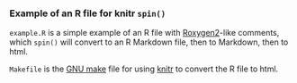 ### Example of an R file for knitr `spin()`

`example.R` is a simple example of an
R file with [Roxygen2](https://github.com/klutometis/roxygen)-like comments, 
which `spin()` will convert to an R Markdown file, then to Markdown,
then to html.

`Makefile` is the [GNU make](http://www.gnu.org/software/make) file
for using [knitr](http://yihui.name/knitr/) to convert the R
file to html.
